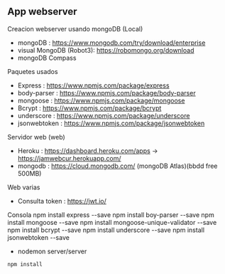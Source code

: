 ## App webserver

Creacion webserver usando mongoDB (Local)
- mongoDB : https://www.mongodb.com/try/download/enterprise
- visual MongoDB (Robot3): https://robomongo.org/download
- mongoDB Compass 

Paquetes usados
- Express : https://www.npmjs.com/package/express
- body-parser : https://www.npmjs.com/package/body-parser
- mongoose : https://www.npmjs.com/package/mongoose
- Bcrypt : https://www.npmjs.com/package/bcrypt
- underscore : https://www.npmjs.com/package/underscore
- jsonwebtoken : https://www.npmjs.com/package/jsonwebtoken

Servidor web (web)
- Heroku : https://dashboard.heroku.com/apps -> https://jamwebcur.herokuapp.com/
- mongodb : https://cloud.mongodb.com/ (mongoDB Atlas)(bbdd free 500MB)

Web varias
- Consulta token : https://jwt.io/

Consola
npm install express --save
npm install boy-parser --save
npm install mongoose --save
npm install mongoose-unique-validator --save
npm install bcrypt --save
npm install underscore --save
npm install jsonwebtoken --save
- nodemon server/server


 ```
 npm install
 ```